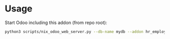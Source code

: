 # Usage

Start Odoo including this addon (from repo root):

```bash
python3 scripts/nix_odoo_web_server.py --db-name mydb --addon hr_employee_firstname
```
